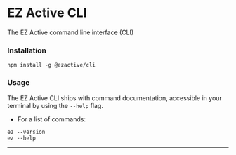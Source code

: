 # EZ Active CLI

The EZ Active command line interface (CLI)

### Installation

```
npm install -g @ezactive/cli
```

### Usage

The EZ Active CLI ships with command documentation, accessible in your terminal by using the `--help` flag.

- For a list of commands:

```
ez --version
ez --help
```

---
